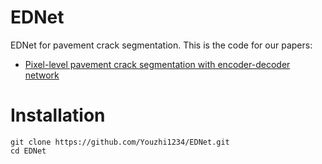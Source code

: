 # EDNet
EDNet for pavement crack segmentation. This is the code for our papers:
 - [Pixel-level pavement crack segmentation with encoder-decoder network](https://www.sciencedirect.com/science/article/abs/pii/S0263224121008538)
# Installation
   ```Shell
   git clone https://github.com/Youzhi1234/EDNet.git
   cd EDNet
   ```
